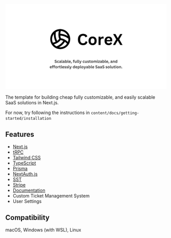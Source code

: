 ![banner](https://raw.githubusercontent.com/Readtt/corex/refs/heads/main/public/opengraph-image.png)

The template for building cheap fully customizable, and easily scalable SaaS solutions in Next.js.

For now, try following the instructions in `content/docs/getting-started/installation`

## Features
- [Next.js](https://nextjs.org)
- [tRPC](https://trpc.io)
- [Tailwind CSS](https://tailwindcss.com)
- [TypeScript](https://typescriptlang.org)
- [Prisma](https://prisma.io)
- [NextAuth.js](https://next-auth.js.org)
- [SST](https://sst.dev)
- [Stripe](https://stripe.com)
- [Documentation](https://fumadocs.vercel.app/)
- Custom Ticket Management System
- User Settings

## Compatibility

macOS, Windows (with WSL), Linux
